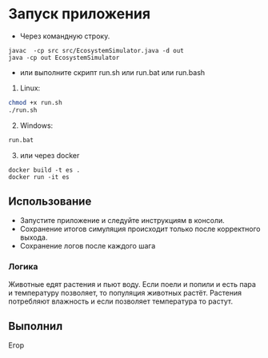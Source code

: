 # Запуск приложения

* Через командную строку.

```shell
javac  -cp src src/EcosystemSimulator.java -d out
java -cp out EcosystemSimulator
```

* или выполните скрипт run.sh или run.bat или run.bash

1. Linux:

 ```sh
 chmod +x run.sh
 ./run.sh
 ```

2. Windows:

 ```sh
 run.bat
 ```

3. или через docker

```shell
docker build -t es .
docker run -it es
```

## Использование

- Запустите приложение и следуйте инструкциям в консоли.
- Сохранение итогов симуляция происходит только после корректного выхода.
- Сохранение логов после каждого шага

### Логика

Животные едят растения и пьют воду.
Если поели и попили и есть пара и температуру позволяет, то популяция животных растёт.
Растения потребляют влажность и если позволяет температура то растут.

## Выполнил

Егор


